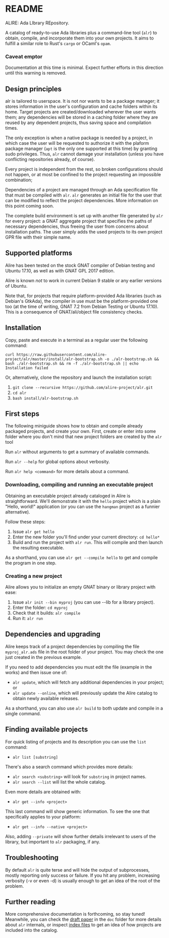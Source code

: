 # README #
ALIRE: Ada LIbrary REpository.

A catalog of ready-to-use Ada libraries plus a command-line tool (`alr`) to obtain, compile, and incorporate them into your own projects. It aims to fulfill a similar role to Rust's `cargo` or OCaml's `opam`.

### Caveat emptor ###

Documentation at this time is minimal. Expect further efforts in this direction until this warning is removed.

## Design principles ##

alr is tailored to userspace. It is not nor wants to be a package manager; it stores information in the user's configuration and cache folders within its home. Target projects are created/downloaded wherever the user wants them; any dependencies will be stored in a caching folder where they are reused by any dependent projects, thus saving space and compilation times.

The only exception is when a native package is needed by a project, in which case the user will be requested to authorize it with the plaform package manager (`apt` is the only one supported at this time) by granting sudo privileges. Thus, `alr` cannot damage your installation (unless you have conflicting repositories already, of course). 

Every project is independent from the rest, so broken configurations should not happen, or at most be confined to the project requesting an impossible combination; 

Dependencies of a project are managed through an Ada specification file that must be compiled with `alr`. `alr` generates an initial file for the user that can be modified to reflect the project dependencies. More information on this point coming soon.

The complete build environment is set up with another file generated by `alr` for every project: a GNAT aggregate project that specifies the paths of necessary dependencies, thus freeing the user from concerns about installation paths. The user simply adds the used projects to its own project GPR file with their simple name.

## Supported platforms ##
Alire has been tested on the stock GNAT compiler of Debian testing and Ubuntu 17.10, as well as with GNAT GPL 2017 edition.

Alire is known _not_ to work in current Debian 9 stable or any earlier versions of Ubuntu.

Note that, for projects that require platform-provided Ada libraries (such as Debian's GtkAda), the compiler in use must be the platform-provided one too (at the time of writing, GNAT 7.2 from Debian Testing or Ubuntu 17.10). This is a consequence of GNAT/ali/object file consistency checks.

## Installation ##
Copy, paste and execute in a terminal as a regular user the following command:

    curl https://raw.githubusercontent.com/alire-project/alr/master/install/alr-bootstrap.sh -o ./alr-bootstrap.sh && bash ./alr-bootstrap.sh && rm -f ./alr-bootstrap.sh || echo Installation failed

Or, alternatively, clone the repository and launch the installation script:

1. `git clone --recursive https://github.com/alire-project/alr.git`
2. `cd alr`
3. `bash install/alr-bootstrap.sh`
    
## First steps ##
The following miniguide shows how to obtain and compile already packaged projects, and create your own. First, create or enter into some folder where you don't mind that new project folders are created by the `alr` tool

Run `alr` without arguments to get a summary of available commands.

Run `alr --help` for global options about verbosity.

Run `alr help <command>` for more details about a command.

### Downloading, compiling and running an executable project ###
Obtaining an executable project already cataloged in Alire is straightforward. We'll demonstrate it with the `hello` project which is a plain "Hello, world!" application (or you can use the `hangman` project as a funnier alternative).

Follow these steps:

1. Issue `alr get hello`
2. Enter the new folder you'll find under your current directory: `cd hello*`
3. Build and run the project with `alr run`. This will compile and then launch the resulting executable.

As a shorthand, you can use `alr get --compile hello` to get and compile the program in one step.

### Creating a new project ###
Alire allows you to initialize an empty GNAT binary or library project with ease:

1. Issue `alr init --bin myproj` (you can use --lib for a library project).
2. Enter the folder: `cd myproj`
3. Check that it builds: `alr compile`
4. Run it: `alr run`

## Dependencies and upgrading ##
Alire keeps track of a project dependencies by compiling the file `myproj_alr.ads` file in the root folder of your project. You may check the one just created in the previous example.

If you need to add dependencies you must edit the file (example in the works) and then issue one of:

* `alr update`, which will fetch any additional dependencies in your project; or
* `alr update --online`, which will previously update the Alire catalog to obtain newly available releases.

As a shorthand, you can also use `alr build` to both update and compile in a single command.

## Finding available projects ##
For quick listing of projects and its description you can use the `list` command:

* `alr list [substring]`

There's also a search command which provides more details:

* `alr search <substring>` will look for `substring` in project names.
* `alr search --list` will list the whole catalog.

Even more details are obtained with:

* `alr get --info <project>`

This last command will show generic information. To see the one that specifically applies to your platform:

* `alr get --info --native <project>`

Also, adding `--private` will show further details irrelevant to users of the library, but important to `alr` packaging, if any.

## Troubleshooting ##

By default `alr` is quite terse and will hide the output of subprocesses, mostly reporting only success or failure. If you hit any problem, increasing verbosity (-v or even -d) is usually enough to get an idea of the root of the problem.

## Further reading ##

More comprehensive documentation is forthcoming, so stay tuned! Meanwhile, you can check the [draft paper](https://github.com/alire-project/alr/blob/master/doc/2018-03.alr-draft.pdf) in the `doc` folder for more details about `alr` internals, or inspect [index files](https://github.com/alire-project/alire/tree/master/index) to get an idea of how projects are included into the catalog.
